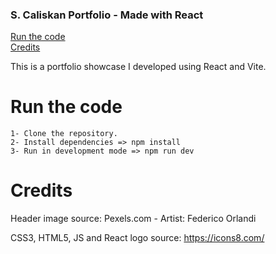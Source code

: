 ### S. Caliskan Portfolio - Made with React

[Run the code](#run-the-code)<br>
[Credits](#credits)<br>

This is a portfolio showcase I developed using React and Vite.


# Run the code
```
1- Clone the repository.
2- Install dependencies => npm install
3- Run in development mode => npm run dev
```


# Credits
Header image source: Pexels.com - Artist: Federico Orlandi

CSS3, HTML5, JS and React logo source: https://icons8.com/